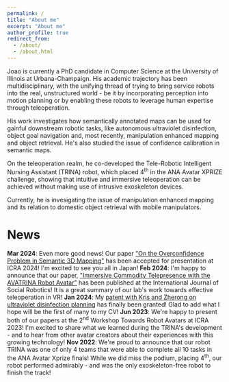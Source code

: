 ```yaml
---
permalink: /
title: "About me"
excerpt: "About me"
author_profile: true
redirect_from: 
  - /about/
  - /about.html
---
```

Joao is currently a PhD candidate in Computer Science at the University of Illinois at Urbana-Champaign. His academic trajectory has been multidisciplinary, with the unifying thread of trying to bring service robots into the real, unstructured world - be it by incorporating perception into motion planning or by enabling these robots to leverage human expertise through teleoperation. 

His work investigates how semantically annotated maps can be used for gainful downstream robotic tasks, like autonomous ultraviolet disinfection, object goal navigation and, most recently, manipulation enhanced mapping and object retrieval. He's also studied the issue of confidence calibration in semantic maps.

On the teleoperation realm, he co-developed the Tele-Robotic Intelligent Nursing Assistant (TRINA) robot, which placed 4<sup>th</sup> in the ANA Avatar XPRIZE challenge, showing that intuitive and immersive teleoperation can be achieved without making use of intrusive exoskeleton devices.

Currently, he is invesigating the issue of manipulation enhanced mapping and its relation to domestic object retrieval with mobile manipulators.

News
======
**Mar 2024**: Even more good news! Our paper ["On the Overconfidence Problem in Semantic 3D Mapping"](https://arxiv.org/abs/2311.10018) has been accepted for presentation at ICRA 2024! I'm excited to see you all in Japan! 
**Feb 2024**: I'm happy to announce that our paper, ["Immersive Commodity Telepresence with the AVATRINA Robot Avatar"](https://link.springer.com/article/10.1007/s12369-023-01090-1) has been published at the International Journal of Social Robotics! It is a great summary of our lab's work towards effective teleoperation in VR!
**Jan 2024**: My [patent with Kris and Zherong on ultraviolet disinfection planning](https://patents.google.com/patent/US11865218B2/en) has finally been granted! Glad to add what I hope will be the first of many to my CV! 
**Jun 2023**: We're happy to present both of our papers at the 2<sup>nd</sup> Workshop Towards Robot Avatars at ICRA 2023! I'm excited to share what we learned during the TRINA's development - and to hear from other avatar creators about their experiences with this growing technology!
**Nov 2022**: We're proud to announce that our robot TRINA was one of only 4 teams that were able to complete all 10 tasks in the ANA Avatar Xprize finals! While we did miss the podium, placing 4<sup>th</sup>, our robot performed admirably - and was the only exoskeleton-free robot to finish the track!
